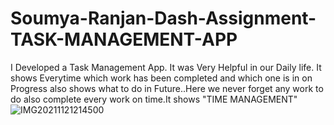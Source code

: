 # Soumya-Ranjan-Dash-Assignment-TASK-MANAGEMENT-APP
I Developed a Task Management App. It was Very Helpful in our Daily life.
It shows Everytime which work has been completed and which one is in on Progress also shows what to do in Future..Here we never forget any work to do also complete every work on time.It shows "TIME MANAGEMENT"
![IMG20211121214500](https://user-images.githubusercontent.com/74524972/153006951-354c4930-3aca-4387-9c3b-dc5ba27fcf15.jpg)
